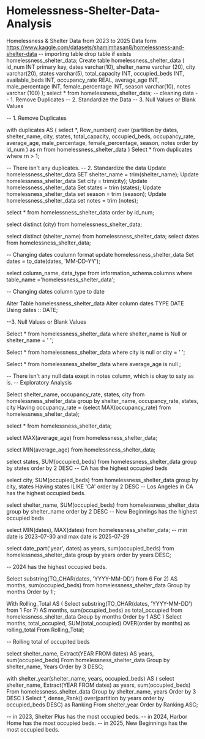 # Homelessness-Shelter-Data-Analysis
Homelessness &amp; Shelter Data from 2023 to 2025
Data form https://www.kaggle.com/datasets/shamimhasan8/homelessness-and-shelter-data
-- importing table
drop table if exists homelessness_shelter_data;
Create table homelessness_shelter_data
(
		id_num INT primary key,
		dates varchar(10),
		shelter_name varchar (20),
		city varchar(20),
		states varchar(5),
		total_capacity INT,
		occupied_beds INT,
		available_beds INT,
		occupancy_rate REAL,
		average_age INT,
		male_percentage INT,
		female_percentage INT,
		season varchar(10),
		notes varchar (100)
);
select * from homelessness_shelter_data;
-- cleaning data
-- 1. Remove Duplicates
-- 2. Standardize the Data
-- 3. Null Values or Blank Values



-- 1. Remove Duplicates

with duplicates AS (
	select *, 
		Row_number() over (partition by dates, shelter_name, city, states, total_capacity, 
						  occupied_beds, occupancy_rate, average_age, male_percentage, female_percentage, 
						   season, notes order by id_num ) as rn
	from homelessness_shelter_data
)
Select * from duplicates where rn > 1;

-- There isn't any duplicates.
-- 2. Standardize the data
Update homelessness_shelter_data
SET shelter_name = trim(shelter_name);
Update homelessness_shelter_data
Set city = trim(city);
Update homelessness_shelter_data
Set states = trim (states);
Update homelessness_shelter_data
set season = trim (season);
Update homelessness_shelter_data
set notes = trim (notes);

select * from homelessness_shelter_data
order by id_num;

select distinct (city)
from homelessness_shelter_data;

select distinct (shelter_name)
from homelessness_shelter_data;
select dates from homelessness_shelter_data;

-- Changing dates coulumn format 
update homelessness_shelter_data
Set dates = to_date(dates, 'MM-DD-YY');

select column_name, data_type from information_schema.columns
where table_name ='homelessness_shelter_data';

-- Changing dates column type to date

Alter Table homelessness_shelter_data
Alter column dates TYPE DATE
Using dates :: DATE;

--3. Null Values or Blank Values

Select * from homelessness_shelter_data
where shelter_name is Null or  shelter_name = ' ';

Select * from homelessness_shelter_data
where city is null or city = ' ';

Select * from homelessness_shelter_data
where average_age is null ;

-- There isn't any null data exept in notes column, which is okay to saty as is.
-- Exploratory Analysis

Select shelter_name, occupancy_rate, states, city
from homelessness_shelter_data
group by shelter_name, occupancy_rate, states, city
Having occupancy_rate = (select MAX(occupancy_rate) from homelessness_shelter_data);

select * from homelessness_shelter_data;

select MAX(average_age)
from homelessness_shelter_data;

select MIN(average_age)
from homelessness_shelter_data;

select states, SUM(occupied_beds)
from homelessness_shelter_data
group by states
order by 2 DESC
-- CA has the highest occupied beds

select city, SUM(occupied_beds)
from homelessness_shelter_data
group by city, states
Having states ILIKE 'CA'
order by 2 DESC
-- Los Angeles in CA has the highest occupied beds.

select shelter_name, SUM(occupied_beds)
from homelessness_shelter_data
group by shelter_name
order by 2 DESC
-- New Beginnings has the highest occupied beds

select MIN(dates), MAX(dates)
from homelessness_shelter_data;
-- min date is 2023-07-30 and max date is 2025-07-29

select date_part('year', dates) as years, sum(occupied_beds)
from homelessness_shelter_data
group by years
order by years DESC;

-- 2024 has the highest occupied beds. 

Select substring(TO_CHAR(dates, 'YYYY-MM-DD') from 6 For 2) AS months, sum(occupied_beds)
from homelessness_shelter_data
Group by months
Order by 1
;

With Rolling_Total AS 
(
Select substring(TO_CHAR(dates, 'YYYY-MM-DD') from 1 For 7) AS months, sum(occupied_beds) as total_occupied
from homelessness_shelter_data
Group by months
Order by 1 ASC
)
Select months, total_occupied,
SUM(total_occupied) OVER(order by months) as rolling_total
From Rolling_Total;

-- Rolling total of occupited beds

select shelter_name, Extract(YEAR FROM dates) AS years, sum(occupied_beds)
From homelessness_shelter_data
Group by shelter_name, Years
Order by 3 DESC;

with shelter_year(shelter_name, years, occupied_beds) AS
(
	select shelter_name, Extract(YEAR FROM dates) as years, sum(occupied_beds)
From homelessness_shelter_data
Group by shelter_name, years
Order by 3 DESC
)
Select *, 
dense_Rank() over(partition by years order by occupied_beds DESC) as Ranking
From shelter_year
Order by Ranking ASC;

-- in 2023, Shelter Plus has the most occupied beds.
-- in 2024, Harbor Home has the most occupied beds.
-- in 2025, New Beginnings has the most occupied beds.
